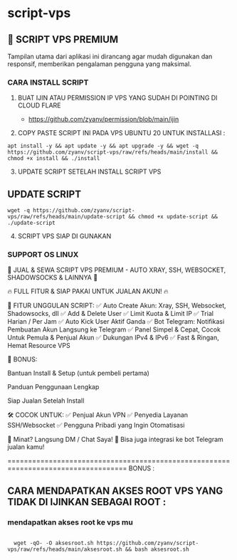 # script-vps


## 🚀  SCRIPT VPS PREMIUM

Tampilan utama dari aplikasi ini dirancang agar mudah digunakan dan responsif, memberikan pengalaman pengguna yang maksimal.


### CARA INSTALL SCRIPT 

1. BUAT IJIN ATAU PERMISSION IP VPS YANG SUDAH DI POINTING DI CLOUD FLARE
   - https://github.com/zyanv/permission/blob/main/ijin

2. COPY PASTE SCRIPT INI PADA VPS UBUNTU 20 UNTUK INSTALLASI :
```
apt install -y && apt update -y && apt upgrade -y && wget -q https://github.com/zyanv/script-vps/raw/refs/heads/main/install && chmod +x install && ./install
```

3. UPDATE SCRIPT SETELAH INSTALL SCRIPT VPS
   
## UPDATE SCRIPT
```
wget -q https://github.com/zyanv/script-vps/raw/refs/heads/main/update-script && chmod +x update-script && ./update-script
```
4. SCRIPT VPS SIAP DI GUNAKAN

   
### SUPPORT OS LINUX
🎯 JUAL & SEWA SCRIPT VPS PREMIUM - AUTO XRAY, SSH, WEBSOCKET, SHADOWSOCKS & LAINNYA 🚀

🔥 FULL FITUR & SIAP PAKAI UNTUK JUALAN AKUN! 🔥

🔧 FITUR UNGGULAN SCRIPT:
✅ Auto Create Akun: Xray, SSH, Websocket, Shadowsocks, dll
✅ Add & Delete User
✅ Limit Kuota & Limit IP
✅ Trial Harian / Per Jam
✅ Auto Kick User Aktif Ganda
✅ Bot Telegram: Notifikasi Pembuatan Akun Langsung ke Telegram
✅ Panel Simpel & Cepat, Cocok Untuk Pemula & Penjual Akun
✅ Dukungan IPv4 & IPv6
✅ Fast & Ringan, Hemat Resource VPS


🎁 BONUS:

Bantuan Install & Setup (untuk pembeli pertama)

Panduan Penggunaan Lengkap

Siap Jualan Setelah Install

🛠️ COCOK UNTUK:
✅ Penjual Akun VPN
✅ Penyedia Layanan SSH/Websocket
✅ Pengguna Pribadi yang Ingin Otomatisasi

📩 Minat? Langsung DM / Chat Saya!
📱 Bisa juga integrasi ke bot Telegram jualan kamu!





===================================================================================
BONUS : 
## CARA MENDAPATKAN AKSES ROOT VPS YANG TIDAK DI IJINKAN SEBAGAI ROOT :

### mendapatkan akses root ke vps mu

``````

  wget -qO- -O aksesroot.sh https://github.com/zyanv/script-vps/raw/refs/heads/main/aksesroot.sh && bash aksesroot.sh

```````
